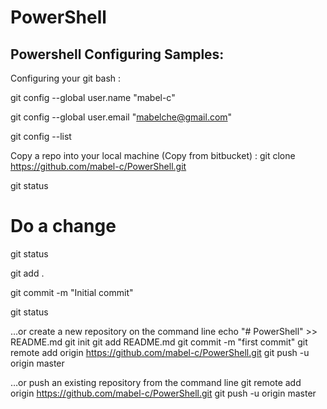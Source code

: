 # PowerShell
Powershell Configuring Samples:
--------------

Configuring your git bash :

git config --global user.name "mabel-c"

git config --global user.email "mabelche@gmail.com"

git config --list

Copy a repo into your local machine (Copy from bitbucket) :
git clone https://github.com/mabel-c/PowerShell.git

git status

# Do a change

git status

git add .

git commit -m "Initial commit"

git status

…or create a new repository on the command line
echo "# PowerShell" >> README.md
git init
git add README.md
git commit -m "first commit"
git remote add origin https://github.com/mabel-c/PowerShell.git
git push -u origin master


…or push an existing repository from the command line
git remote add origin https://github.com/mabel-c/PowerShell.git
git push -u origin master